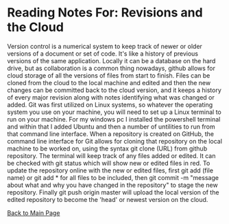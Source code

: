 # Reading Notes For: Revisions and the Cloud

Version control is a numerical system to keep track of newer or older versions of a document or set of code. It's like a history of previous versions of 
the same application. Locally it can be a database on the hard drive, but as collaboration is a common thing nowadays, github allows for cloud storage of
all the versions of files from start to finish.
Files can be cloned from the cloud to the local machine and edited and then the new changes can be committed back to the cloud version, and it keeps a 
history of every major revision along with notes identifying what was changed or added.
Git was first utilized on Linux systems, so whatever the operating system you use on your machine, you will need to set up a Linux terminal to run on
your machine. For my windows pc I installed the powershell terminal and within that I added Ubuntu and then a number of untilities to run from that
command line interface.
When a repository is created on GitHub, the command line interface for Git allows for cloning that repository on the local machine to be worked on, using
the syntax git clone (URL) from github repository. The terminal will keep track of any files added or edited. It can be checked with git status
which will show new or edited files in red. To update the repository online with the new or edited files, first git add (file name) or git add * for all files
to be included, then git commit -m "message about what and why you have changed in the repository" to stage the new repository.
Finally git push origin master will upload the local version of the edited repository to become the 'head' or newest version on the cloud.

[Back to Main Page](https://draquix.github.io/reading-notes-javascript-102/)
